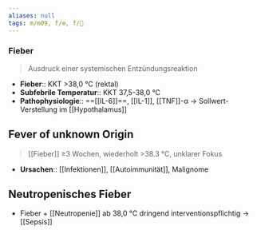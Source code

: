 ```yaml
---
aliases: null
tags: m/m09, f/⚙️, f/🦠
---
```

### Fieber
> Ausdruck einer systemischen Entzündungsreaktion
- **Fieber**:: KKT >38,0 °C (rektal)
- **Subfebrile Temperatur**:: KKT 37,5-38,0 °C
- **Pathophysiologie**:: ==[[IL-6]]==, [[IL-1]], [[TNF]]-α → Sollwert-Verstellung im [[Hypothalamus]]

## Fever of unknown Origin
> [[Fieber]] ≥3 Wochen, wiederholt >38.3 °C, unklarer Fokus
- **Ursachen**:: [[Infektionen]], [[Autoimmunität]], Malignome

## Neutropenisches Fieber
- Fieber + [[Neutropenie]] ab 38,0 °C dringend interventionspflichtig → [[Sepsis]]